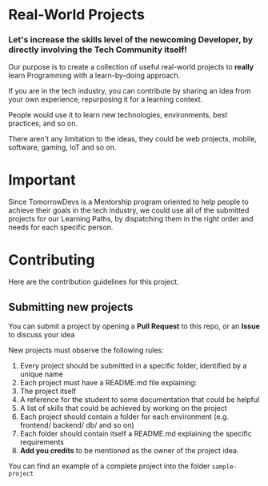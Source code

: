 # Real-World Projects

### Let's increase the skills level of the newcoming Developer, by directly involving the Tech Community itself!

Our purpose is to create a collection of useful real-world projects to **really** learn Programming with a learn-by-doing approach.

If you are in the tech industry, you can contribute by sharing an idea from your own experience, repurposing it for a learning context.

People would use it to learn new technologies, environments, best practices, and so on.

There aren't any limitation to the ideas, they could be web projects, mobile, software, gaming, IoT and so on.

# Important

Since TomorrowDevs is a Mentorship program oriented to help people to achieve their goals in the tech industry, we could use all of the submitted projects for our Learning Paths, by dispatching them in the right order and needs for each specific person.

# Contributing

Here are the contribution guidelines for this project.

## Submitting new projects

You can submit a project by opening a **Pull Request** to this repo, or an **Issue** to discuss your idea

New projects must observe the following rules:

1. Every project should be submitted in a specific folder, identified by a unique name
2. Each project must have a README.md file explaining:
  3. The project itself
  4. A reference for the student to some documentation that could be helpful
  5. A list of skills that could be achieved by working on the project
3. Each project should contain a folder for each environment (e.g. frontend/ backend/ db/ and so on)
4. Each folder should contain itself a README.md explaining the specific requirements
5. **Add you credits** to be mentioned as the owner of the project idea.

You can find an example of a complete project into the folder `sample-project`
